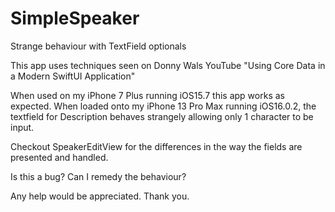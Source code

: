 # SimpleSpeaker
Strange behaviour with TextField optionals

This app uses techniques seen on Donny Wals YouTube "Using Core Data in a Modern SwiftUI Application"

When used on my iPhone 7 Plus running iOS15.7 this app works as expected.
When loaded onto my iPhone 13 Pro Max running iOS16.0.2,
the textfield for Description behaves strangely allowing only 1 character to be input.

Checkout SpeakerEditView for the differences in the way the fields are presented and handled.

Is this a bug?
Can I remedy the behaviour?

Any help would be appreciated. Thank you.
